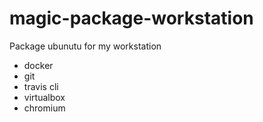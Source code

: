 # magic-package-workstation
 Package ubunutu for my workstation
 * docker
 * git
 * travis cli
 * virtualbox
 * chromium

